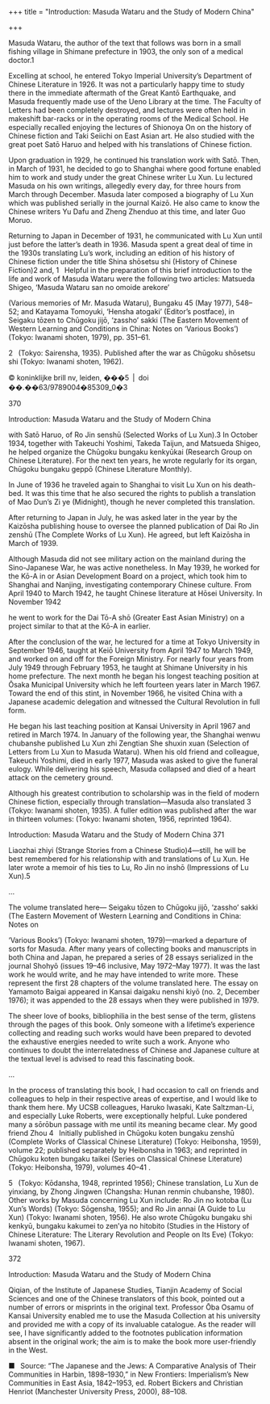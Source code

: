 +++
title = "Introduction: Masuda Wataru and the Study of Modern China"

+++

Masuda Wataru, the author of the text that follows was born in a small fishing village in Shimane prefecture in 1903, the only son of a medical doctor.1 

Excelling at school, he entered Tokyo Imperial University’s Department of Chinese Literature in 1926. It was not a particularly happy time to study there in the immediate aftermath of the Great Kantō Earthquake, and Masuda frequently made use of the Ueno Library at the time. The Faculty of Letters had been completely destroyed, and lectures were often held in makeshift bar-racks or in the operating rooms of the Medical School. He especially recalled enjoying the lectures of Shionoya On on the history of Chinese fiction and Taki Seiichi on East Asian art. He also studied with the great poet Satō Haruo and helped with his translations of Chinese fiction. 

Upon graduation in 1929, he continued his translation work with Satō. Then, in March of 1931, he decided to go to Shanghai where good fortune enabled him to work and study under the great Chinese writer Lu Xun. Lu lectured Masuda on his own writings, allegedly every day, for three hours from March through December. Masuda later composed a biography of Lu Xun which was published serially in the journal Kaizō. He also came to know the Chinese writers Yu Dafu and Zheng Zhenduo at this time, and later Guo Moruo. 

Returning to Japan in December of 1931, he communicated with Lu Xun until just before the latter’s death in 1936. Masuda spent a great deal of time in the 1930s translating Lu’s work, including an edition of his history of Chinese fiction under the title Shina shōsetsu shi \(History of Chinese Fiction\)2 and, 1  Helpful in the preparation of this brief introduction to the life and work of Masuda Wataru were the following two articles: Matsueda Shigeo, ‘Masuda Wataru san no omoide arekore’ 

\(Various memories of Mr. Masuda Wataru\), Bungaku 45 \(May 1977\), 548–52; and Katayama Tomoyuki, ‘Hensha atogaki’ \(Editor’s postface\), in Seigaku tōzen to Chūgoku jijō, ‘zassho’ sakki \(The Eastern Movement of Western Learning and Conditions in China: Notes on ‘Various Books’\) \(Tokyo: Iwanami shoten, 1979\), pp. 351–61. 

2  \(Tokyo: Sairensha, 1935\). Published after the war as Chūgoku shōsetsu shi \(Tokyo: Iwanami shoten, 1962\). 

© koninklijke brill nv, leiden, ���5 | doi ��.��63/9789004�85309\_0�3

370

Introduction: Masuda Wataru and the Study of Modern China

with Satō Haruo, of Ro Jin senshū \(Selected Works of Lu Xun\).3 In October 1934, together with Takeuchi Yoshimi, Takeda Taijun, and Matsueda Shigeo, he helped organize the Chūgoku bungaku kenkyūkai \(Research Group on Chinese Literature\). For the next ten years, he wrote regularly for its organ, Chūgoku bungaku geppō \(Chinese Literature Monthly\). 

In June of 1936 he traveled again to Shanghai to visit Lu Xun on his death-bed. It was this time that he also secured the rights to publish a translation of Mao Dun’s Zi ye \(Midnight\), though he never completed this translation. 

After returning to Japan in July, he was asked later in the year by the Kaizōsha publishing house to oversee the planned publication of Dai Ro Jin zenshū \(The Complete Works of Lu Xun\). He agreed, but left Kaizōsha in March of 1939. 

Although Masuda did not see military action on the mainland during the Sino-Japanese War, he was active nonetheless. In May 1939, he worked for the Kō-A in or Asian Development Board on a project, which took him to Shanghai and Nanjing, investigating contemporary Chinese culture. From April 1940 to March 1942, he taught Chinese literature at Hōsei University. In November 1942 

he went to work for the Dai Tō-A shō \(Greater East Asian Ministry\) on a project similar to that at the Kō-A in earlier. 

After the conclusion of the war, he lectured for a time at Tokyo University in September 1946, taught at Keiō University from April 1947 to March 1949, and worked on and off for the Foreign Ministry. For nearly four years from July 1949 through February 1953, he taught at Shimane University in his home prefecture. The next month he began his longest teaching position at Ōsaka Municipal University which he left fourteen years later in March 1967. Toward the end of this stint, in November 1966, he visited China with a Japanese academic delegation and witnessed the Cultural Revolution in full form. 

He began his last teaching position at Kansai University in April 1967 and retired in March 1974. In January of the following year, the Shanghai wenwu chubanshe published Lu Xun zhi Zengtian She shuxin xuan \(Selection of Letters from Lu Xun to Masuda Wataru\). When his old friend and colleague, Takeuchi Yoshimi, died in early 1977, Masuda was asked to give the funeral eulogy. While delivering his speech, Masuda collapsed and died of a heart attack on the cemetery ground. 

Although his greatest contribution to scholarship was in the field of modern Chinese fiction, especially through translation—Masuda also translated 3  \(Tokyo: Iwanami shoten, 1935\). A fuller edition was published after the war in thirteen volumes: \(Tokyo: Iwanami shoten, 1956, reprinted 1964\). 

Introduction: Masuda Wataru and the Study of Modern China 371

Liaozhai zhiyi \(Strange Stories from a Chinese Studio\)4—still, he will be best remembered for his relationship with and translations of Lu Xun. He later wrote a memoir of his ties to Lu, Ro Jin no inshō \(Impressions of Lu Xun\).5

…

The volume translated here— Seigaku tōzen to Chūgoku jijō, ‘zassho’ sakki \(The Eastern Movement of Western Learning and Conditions in China: Notes on 

‘Various Books’\) \(Tokyo: Iwanami shoten, 1979\)—marked a departure of sorts for Masuda. After many years of collecting books and manuscripts in both China and Japan, he prepared a series of 28 essays serialized in the journal Shohyō \(issues 19–46 inclusive, May 1972–May 1977\). It was the last work he would write, and he may have intended to write more. These represent the first 28 chapters of the volume translated here. The essay on Yamamoto Baigai appeared in Kansai daigaku nenshi kiyō \(no. 2, December 1976\); it was appended to the 28 essays when they were published in 1979. 

The sheer love of books, bibliophilia in the best sense of the term, glistens through the pages of this book. Only someone with a lifetime’s experience collecting and reading such works would have been prepared to devoted the exhaustive energies needed to write such a work. Anyone who continues to doubt the interrelatedness of Chinese and Japanese culture at the textual level is advised to read this fascinating book. 

…

In the process of translating this book, I had occasion to call on friends and colleagues to help in their respective areas of expertise, and I would like to thank them here. My UCSB colleagues, Haruko Iwasaki, Kate Saltzman-Li, and especially Luke Roberts, were exceptionally helpful. Luke pondered many a sōrōbun passage with me until its meaning became clear. My good friend Zhou 4  Initially published in Chūgoku koten bungaku zenshū \(Complete Works of Classical Chinese Literature\) \(Tokyo: Heibonsha, 1959\), volume 22; published separately by Heibonsha in 1963; and reprinted in Chūgoku koten bungaku taikei \(Series on Classical Chinese Literature\) \(Tokyo: Heibonsha, 1979\), volumes 40–41 . 

5  \(Tokyo: Kōdansha, 1948, reprinted 1956\); Chinese translation, Lu Xun de yinxiang, by Zhong Jingwen \(Changsha: Hunan renmin chubanshe, 1980\). Other works by Masuda concerning Lu Xun include: Ro Jin no kotoba \(Lu Xun’s Words\) \(Tokyo: Sōgensha, 1955\); and Ro Jin annai \(A Guide to Lu Xun\) \(Tokyo: Iwanami shoten, 1956\). He also wrote Chūgoku bungaku shi kenkyū, bungaku kakumei to zen’ya no hitobito \(Studies in the History of Chinese Literature: The Literary Revolution and People on Its Eve\) \(Tokyo: Iwanami shoten, 1967\). 

372

Introduction: Masuda Wataru and the Study of Modern China

Qiqian, of the Institute of Japanese Studies, Tianjin Academy of Social Sciences and one of the Chinese translators of this book, pointed out a number of errors or misprints in the original text. Professor Ōba Osamu of Kansai University enabled me to use the Masuda Collection at his university and provided me with a copy of its invaluable catalogue. As the reader will see, I have significantly added to the footnotes publication information absent in the original work; the aim is to make the book more user-friendly in the West. 

■  Source: “The Japanese and the Jews: A Comparative Analysis of Their Communities in Harbin, 1898–1930,” in New Frontiers: Imperialism’s New Communities in East Asia, 1842–1953, ed. Robert Bickers and Christian Henriot \(Manchester University Press, 2000\), 88–108. 
